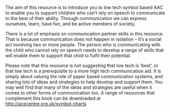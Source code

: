 
The aim of this resource is to introduce you to low tech symbol based AAC to enable you to support children who can’t rely on speech to communicate to the best of their ability. Through communication we can express ourselves, learn, have fun, and be active members of society.

There is a lot of emphasis on communication partner skills in this resource. That is because communication does not happen in isolation – it’s a social act involving two or more people. The person who is communicating with the child who cannot rely on speech needs to develop a range of skills that will enable them to support that child to fulfil their potential.

Please note that this resource is not suggesting that low tech is ‘best’, or that low tech is a prerequisite to a more high tech communication aid. It is simply about valuing the role of paper based communication systems, and sharing lots of ideas and strategies to help develop and support them. You may well find that many of the ideas and strategies are useful when it comes to other forms of communication too.
A range of resources that complement this book can be downloaded at http://acecentre.org.uk/symbol-charts
